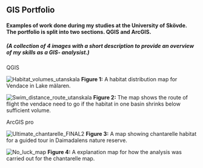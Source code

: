 ## GIS Portfolio
#### Examples of work done during my studies at the University of Skövde. The portfolio is split into two sections. QGIS and ArcGIS.  
##### *(A collection of 4 images with a short description to provide an overview of my skills as a GIS- analysist.)*

QGIS

![Habitat_volumes_utanskala](https://user-images.githubusercontent.com/129620605/230319623-e1b2c672-0165-49b4-97f1-4e172a2f2939.jpg)
**Figure 1:** A habitat distribution map for Vendace in Lake mälaren.



![Swim_distance_route_utanskala](https://user-images.githubusercontent.com/129620605/230319649-8fbd86ba-6d54-45d2-bf10-9851f36e7df8.jpeg)
**Figure 2:** The map shows the route of flight the vendace need to go if the habitat in one basin shrinks below sufficient volume.


ArcGIS pro

![Ultimate_chantarelle_FINAL2](https://user-images.githubusercontent.com/129620605/230319413-bce0c77a-109a-4842-ba7b-0dabc1b25348.jpg)
**Figure 3:** A map showing chantarelle habitat for a guided tour in Daimadalens nature reserve.



![No_luck_map](https://user-images.githubusercontent.com/129620605/230319508-e5b5b532-3f0e-402b-9f0b-9c83bfdacc91.jpg) 
**Figure 4:** A explanation map for how the analysis was carried out for the chantarelle map.

